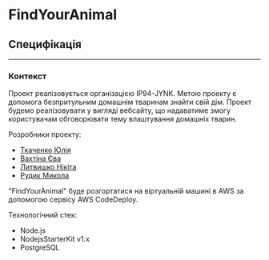 # FindYourAnimal

## Специфікація

---

### Контекст

Проект реалізовується організацією IP94-JYNK. Метою проекту є допомога безпритульним домашнім тваринам знайти свій дім. Проект будемо реалізовувати у вигляді вебсайту, що надаватиме змогу користувачам обговорювати тему влаштування домашніх тварин.

Розробники проекту:

- [Ткаченко Юлія](https://github.com/nickname038)
- [Вахтіна Єва](https://github.com/eve-va)
- [Литвишко Нікіта](https://github.com/NikitaLitvishko)
- [Рудик Микола](https://github.com/Destaby)

"FindYourAnimal" буде розгортатися на віртуальній машині в AWS за допомогою сервісу AWS CodeDeploy.

Технологічний стек:

- Node.js
- NodejsStarterKit v1.x
- PostgreSQL
